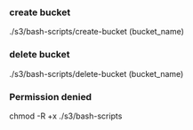 ### create bucket
 ./s3/bash-scripts/create-bucket (bucket_name)

### delete bucket
 ./s3/bash-scripts/delete-bucket (bucket_name)

### Permission denied
chmod -R +x ./s3/bash-scripts 

